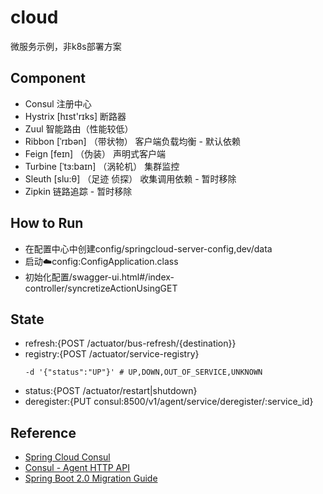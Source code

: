 # cloud
微服务示例，非k8s部署方案

## Component
- Consul 注册中心
- Hystrix [hɪst'rɪks] 断路器
- Zuul 智能路由（性能较低）
- Ribbon [ˈrɪbən] （带状物） 客户端负载均衡 - 默认依赖
- Feign [feɪn] （伪装） 声明式客户端
- Turbine [ˈtɜ:baɪn] （涡轮机） 集群监控
- Sleuth [slu:θ] （足迹 侦探） 收集调用依赖 - 暂时移除
- Zipkin 链路追踪 - 暂时移除

## How to Run
- 在配置中心中创建config/springcloud-server-config,dev/data
- 启动:cloud:config:ConfigApplication.class
- 初始化配置/swagger-ui.html#/index-controller/syncretizeActionUsingGET

## State
- refresh:{POST /actuator/bus-refresh/{destination}}
- registry:{POST /actuator/service-registry}
    ```
    -d '{"status":"UP"}' # UP,DOWN,OUT_OF_SERVICE,UNKNOWN
    ```
- status:{POST /actuator/restart|shutdown}
- deregister:{PUT consul:8500/v1/agent/service/deregister/:service_id}

## Reference
- [Spring Cloud Consul](https://cloud.spring.io/spring-cloud-consul/single/spring-cloud-consul.html)
- [Consul - Agent HTTP API](https://www.consul.io/api/agent/service.html)
- [Spring Boot 2.0 Migration Guide](https://github.com/spring-projects/spring-boot/wiki/Spring-Boot-2.0-Migration-Guide)
